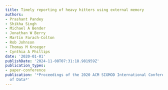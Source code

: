 ```yaml
---
title: Timely reporting of heavy hitters using external memory
authors:
- Prashant Pandey
- Shikha Singh
- Michael A Bender
- Jonathan W Berry
- Martı́n Farach-Colton
- Rob Johnson
- Thomas M Kroeger
- Cynthia A Phillips
date: '2020-01-01'
publishDate: '2024-11-08T07:31:18.981959Z'
publication_types:
- paper-conference
publication: '*Proceedings of the 2020 ACM SIGMOD International Conference on Management
  of Data*'
---
```

